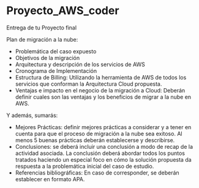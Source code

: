 # Proyecto_AWS_coder

Entrega de tu Proyecto final

Plan de migración a la nube:

- Problemática del caso expuesto
- Objetivos de la migración
- Arquitectura y descripción de los servicios de AWS
- Cronograma de Implementación
- Estructura de Billing: Utilizando la herramienta de AWS de todos los servicios que conforman la Arquitectura Cloud propuesta. 
- Ventajas e impacto en el negocio de la migración a Cloud: Deberán definir cuales son las ventajas y los beneficios de migrar a la nube en AWS.

Y además, sumarás:

- Mejores Prácticas: definir mejores prácticas a considerar y a tener en cuenta para que el proceso de migración a la nube sea exitoso. Al menos 5 buenas prácticas deberán establecerse y describirse.
- Conclusiones: se deberá incluir una conclusión a modo de recap de la actividad asociada. La conclusión deberá abordar todos los puntos tratados haciendo un especial foco en cómo la solución propuesta da respuesta a la problemática inicial del caso de estudio. 
- Referencias bibliográficas: En caso de corresponder, se deberán establecer en formato APA. 